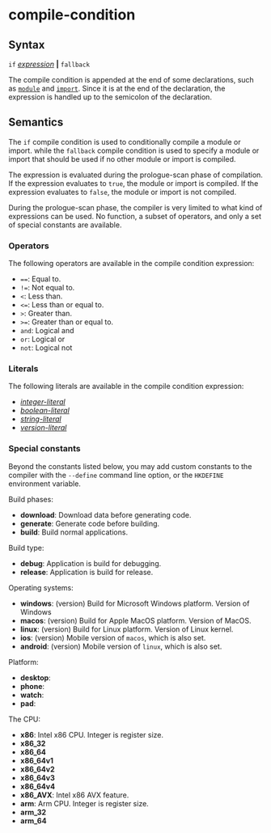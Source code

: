 # compile-condition

## Syntax

`if` [_expression_](expression.md) __|__ `fallback`

The compile condition is appended at the end of some declarations, such as
[`module`](module_declaration.md) and [`import`](import_declaration.md). Since
it is at the end of the declaration, the expression is handled up to the
semicolon of the declaration.

## Semantics
The `if` compile condition is used to conditionally compile a module or import.
while the `fallback` compile condition is used to specify a module or import
that should be used if no other module or import is compiled.

The expression is evaluated during the prologue-scan phase of compilation.
If the expression evaluates to `true`, the module or import is compiled.
If the expression evaluates to `false`, the module or import is not compiled.

During the prologue-scan phase, the compiler is very limited to what kind of
expressions can be used. No function, a subset of operators, and only a set
of special constants are available.

### Operators
The following operators are available in the compile condition expression:

 - `==`: Equal to.
 - `!=`: Not equal to.
 - `<`: Less than.
 - `<=`: Less than or equal to.
 - `>`: Greater than.
 - `>=`: Greater than or equal to.
 - `and`: Logical and
 - `or`: Logical or
 - `not`: Logical not

### Literals
The following literals are available in the compile condition expression:

 - [_integer-literal_](literal.md#integer-literal)
 - [_boolean-literal_](literal.md#boolean-literal)
 - [_string-literal_](literal.md#string-literal)
 - [_version-literal_](literal.md#version-literal)

### Special constants
Beyond the constants listed below, you may add custom constants to the compiler
with the `--define` command line option, or the `HKDEFINE` environment variable.

Build phases:
 - **download**: Download data before generating code.
 - **generate**: Generate code before building.
 - **build**: Build normal applications.

Build type:
 - **debug**: Application is build for debugging.
 - **release**: Application is build for release.

Operating systems:
 - **windows**: (version) Build for Microsoft Windows platform. Version of
   Windows
 - **macos**: (version) Build for Apple MacOS platform. Version of MacOS.
 - **linux**: (version) Build for Linux platform. Version of Linux kernel.
 - **ios**: (version) Mobile version of `macos`, which is also set.
 - **android**: (version) Mobile version of `linux`, which is also set.

Platform:
 - **desktop**: 
 - **phone**: 
 - **watch**: 
 - **pad**: 

The CPU:
 - **x86**: Intel x86 CPU. Integer is register size.
 - **x86_32**
 - **x86_64**
 - **x86_64v1**
 - **x86_64v2**
 - **x86_64v3**
 - **x86_64v4**
 - **x86_AVX**: Intel x86 AVX feature.
 - **arm**: Arm CPU. Integer is register size.
 - **arm_32**
 - **arm_64**
